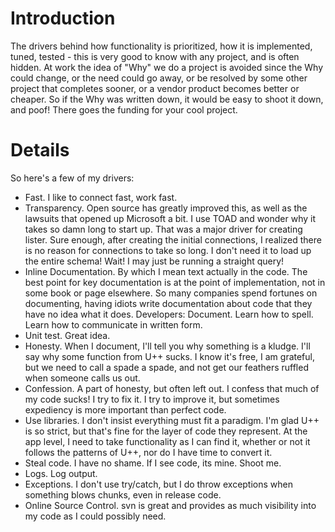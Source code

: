 # Introduction #

The drivers behind how functionality is prioritized, how it is implemented, tuned, tested - this is very good to know with any project, and is often hidden. At work the idea of "Why" we do a project is avoided since the Why could change, or the need could go away, or be resolved by some other project that completes sooner, or a vendor product becomes better or cheaper.  So if the Why was written down, it would be easy to shoot it down, and poof!  There goes the funding for your cool project.

# Details #

So here's a few of my drivers:
  * Fast.  I like to connect fast, work fast.
  * Transparency. Open source has greatly improved this, as well as the lawsuits that opened up Microsoft a bit.  I use TOAD and wonder why it takes so damn long to start up.  That was a major driver for creating lister.  Sure enough, after creating the initial connections, I realized there is no reason for connections to take so long.  I don't need it to load up the entire schema!  Wait!  I may just be running a straight query!
  * Inline Documentation.  By which I mean text actually in the code.  The best point for key documentation is at the point of implementation, not in some book or page elsewhere.  So many companies spend fortunes on documenting, having idiots write documentation about code that they have no idea what it does.  Developers: Document.  Learn how to spell.  Learn how to communicate in written form.
  * Unit test.  Great idea.
  * Honesty.  When I document, I'll tell you why something is a kludge.  I'll say why some function from U++ sucks.  I know it's free, I am grateful, but we need to call a spade a spade, and not get our feathers ruffled when someone calls us out.
  * Confession.  A part of honesty, but often left out.  I confess that much of my code sucks!  I try to fix it. I try to improve it, but sometimes expediency is more important than perfect code.
  * Use libraries.  I don't insist everything must fit a paradigm.  I'm glad U++ is so strict, but that's fine for the layer of code they represent.  At the app level, I need to take functionality as I can find it, whether or not it follows the patterns of U++, nor do I have time to convert it.
  * Steal code.  I have no shame.  If I see code, its mine. Shoot me.
  * Logs.  Log output.
  * Exceptions.  I don't use try/catch, but I do throw exceptions when something blows chunks, even in release code.
  * Online Source Control.  svn is great and provides as much visibility into my code as I could possibly need.